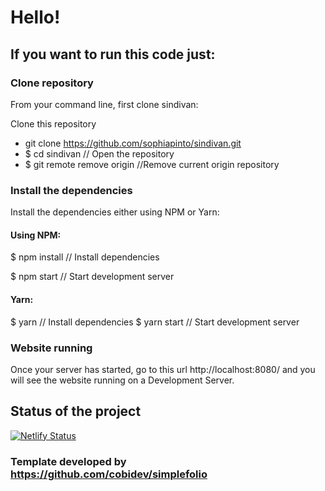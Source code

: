 # Hello!

## If you want to run this code just:

### Clone repository

From your command line, first clone sindivan:

Clone this repository

- git clone https://github.com/sophiapinto/sindivan.git
- $ cd sindivan // Open the repository 
- $ git remote remove origin //Remove current origin repository


### Install the dependencies

Install the dependencies either using NPM or Yarn:

#### Using NPM:

$ npm install // Install dependencies

$ npm start // Start development server


#### Yarn:

$ yarn // Install dependencies
$ yarn start // Start development server


### Website running

Once your server has started, go to this url http://localhost:8080/ and you will see the website running on a Development Server.


## Status of the project

[![Netlify Status](https://api.netlify.com/api/v1/badges/b035e4c5-08bd-408d-a05a-ec1fe69cb5d7/deploy-status)](https://app.netlify.com/sites/sindifeirantesma/deploys)


### Template developed by https://github.com/cobidev/simplefolio
